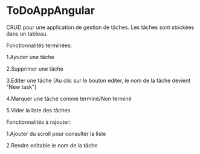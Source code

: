 # ToDoAppAngular

CRUD pour une application de gestion de tâches.
Les tâches sont stockées dans un tableau.

Fonctionnalités terminées:

1.Ajouter une tâche

2.Supprimer une tâche

3.Editer une tâche (Au clic sur le bouton editer, le nom de la tâche devient "New task")

4.Marquer une tâche comme terminé/Non terminé 

5.Vider la liste des tâches

Fonctionnalités à rajouter:

1.Ajouter du scroll pour consulter la liste

2.Rendre editable le nom de la tâche
